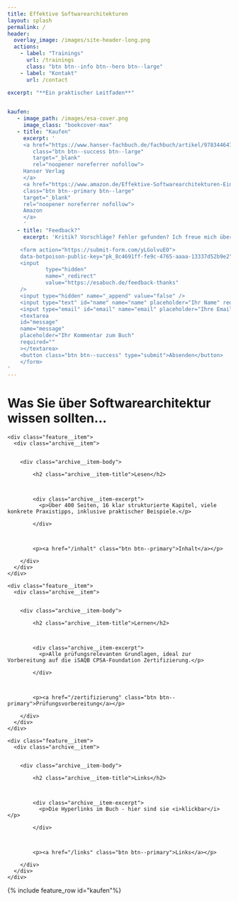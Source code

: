 ```yaml
---
title: Effektive Softwarearchitekturen
layout: splash
permalink: /
header:
  overlay_image: /images/site-header-long.png
  actions:
    - label: "Trainings"
      url: /trainings
      class: "btn btn--info btn--hero btn--large"
    - label: "Kontakt"
      url: /contact

excerpt: "**Ein praktischer Leitfaden**"
 

kaufen:
   - image_path: /images/esa-cover.png
     image_class: "bookcover-max"
   - title: "Kaufen"
     excerpt: '
     <a href="https://www.hanser-fachbuch.de/fachbuch/artikel/9783446476721"
        class="btn btn--success btn--large"
        target="_blank"
        rel="noopener noreferrer nofollow">
     Hanser Verlag
     </a>
     <a href="https://www.amazon.de/Effektive-Softwarearchitekturen-Ein-praktischer-Leitfaden-dp-3446476725/dp/3446476725"
     class="btn btn--primary btn--large"
     target="_blank"
     rel="noopener noreferrer nofollow">
     Amazon
     </a>
     '
   - title: "Feedback?"
     excerpt: 'Kritik? Vorschläge? Fehler gefunden? Ich freue mich über Ihre Rückmeldung:

    <form action="https://submit-form.com/yLGolvuEO">
    data-botpoison-public-key="pk_8c4691ff-fe9c-4765-aaaa-13337d52b9e2"
    <input
            type="hidden"
            name="_redirect"
            value="https://esabuch.de/feedback-thanks"
    />
    <input type="hidden" name="_append" value="false" />
    <input type="text" id="name" name="name" placeholder="Ihr Name" required="" />
    <input type="email" id="email" name="email" placeholder="Ihre Email" required="" />
    <textarea
    id="message"
    name="message"
    placeholder="Ihr Kommentar zum Buch"
    required=""
    ></textarea>
    <button class="btn btn--success" type="submit">Absenden</button>
    </form>
'
---
```


# Was Sie über Softwarearchitektur wissen sollten...


<div class="feature-box">



<div class="feature__wrapper_noline">


    <div class="feature__item">
      <div class="archive__item">
        

        <div class="archive__item-body">
          
            <h2 class="archive__item-title">Lesen</h2>
          

          
            <div class="archive__item-excerpt">
              <p>Über 400 Seiten, 16 klar strukturierte Kapitel, viele konkrete Praxistipps, inklusive praktischer Beispiele.</p>

            </div>
          

          
            <p><a href="/inhalt" class="btn btn--primary">Inhalt</a></p>
          
        </div>
      </div>
    </div>
  
    <div class="feature__item">
      <div class="archive__item">
        

        <div class="archive__item-body">
          
            <h2 class="archive__item-title">Lernen</h2>
          

          
            <div class="archive__item-excerpt">
              <p>Alle prüfungsrelevanten Grundlagen, ideal zur Vorbereitung auf die iSAQB CPSA-Foundation Zertifizierung.</p>

            </div>
          

          
            <p><a href="/zertifizierung" class="btn btn--primary">Prüfungsvorbereitung</a></p>
          
        </div>
      </div>
    </div>
  
    <div class="feature__item">
      <div class="archive__item">
        

        <div class="archive__item-body">
          
            <h2 class="archive__item-title">Links</h2>
          

          
            <div class="archive__item-excerpt">
              <p>Die Hyperlinks im Buch - hier sind sie <i>klickbar</i></p>

            </div>
          

          
            <p><a href="/links" class="btn btn--primary">Links</a></p>
          
        </div>
      </div>
    </div>

</div>
</div>



{% include feature_row id="kaufen"%}
